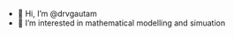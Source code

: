 - 👋 Hi, I’m @drvgautam
- 👀 I’m interested in mathematical modelling and simuation


<!---
drvgautam/drvgautam is a ✨ special ✨ repository because its `README.md` (this file) appears on your GitHub profile.
You can click the Preview link to take a look at your changes.
--->
